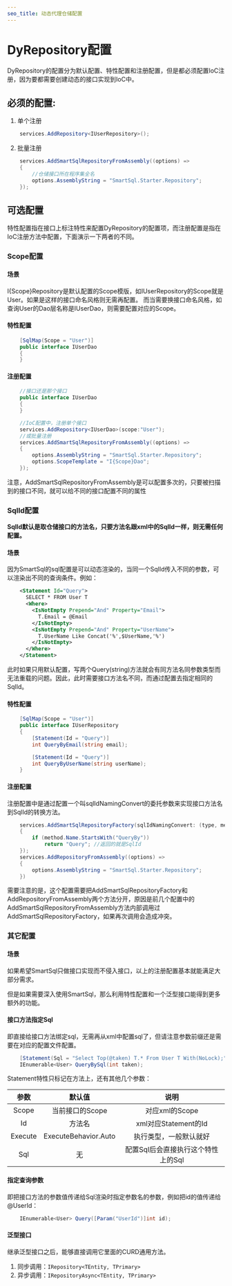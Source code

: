 ```yaml
---
seo_title: 动态代理仓储配置
---
```


# DyRepository配置

DyRepository的配置分为默认配置、特性配置和注册配置，但是都必须配置IoC注册，因为要都需要创建动态的接口实现到IoC中。

## 必须的配置:

1. 单个注册
```cs
    services.AddRepository<IUserRepository>();
```

2. 批量注册
```cs
    services.AddSmartSqlRepositoryFromAssembly((options) =>
    {
        //仓储接口所在程序集全名
        options.AssemblyString = "SmartSql.Starter.Repository";
    });
```

## 可选配置

特性配置指在接口上标注特性来配置DyRepository的配置项，而注册配置是指在IoC注册方法中配置，下面演示一下两者的不同。

### Scope配置

#### 场景

I{Scope}Repository是默认配置的Scope模版，如IUserRepository的Scope就是User。如果是这样的接口命名风格则无需再配置。
而当需要换接口命名风格，如查询User的Dao层名称是IUserDao，则需要配置对应的Scope。

#### 特性配置

```cs
    [SqlMap(Scope = "User")]
    public interface IUserDao
    {
    }
```

#### 注册配置

```cs
    //接口还是那个接口
    public interface IUserDao
    {
    }

    //IoC配置中，注册单个接口
    services.AddRepository<IUserDao>(scope:"User");
    //或批量注册
    services.AddSmartSqlRepositoryFromAssembly((options) =>
    {
        options.AssemblyString = "SmartSql.Starter.Repository";
        options.ScopeTemplate = "I{Scope}Dao";
    });
```

注意，AddSmartSqlRepositoryFromAssembly是可以配置多次的，只要被扫描到的接口不同，就可以给不同的接口配置不同的属性

### SqlId配置

**SqlId默认是取仓储接口的方法名，只要方法名跟xml中的SqlId一样，则无需任何配置。**

#### 场景

因为SmartSql的sql配置是可以动态渲染的，当同一个SqlId传入不同的参数，可以渲染出不同的查询条件。例如：

```xml
    <Statement Id="Query">
      SELECT * FROM User T
      <Where>
        <IsNotEmpty Prepend="And" Property="Email">
          T.Email = @Email
        </IsNotEmpty>
        <IsNotEmpty Prepend="And" Property="UserName">
          T.UserName Like Concat('%',$UserName,'%')
        </IsNotEmpty>
      </Where>
    </Statement>
```

此时如果只用默认配置，写两个Query(string)方法就会有同方法名同参数类型而无法重载的问题。因此，此时需要接口方法名不同，而通过配置去指定相同的SqlId。

#### 特性配置

```cs
    [SqlMap(Scope = "User")]
    public interface IUserRepository
    {
        [Statement(Id = "Query")]
        int QueryByEmail(string email);

        [Statement(Id = "Query")]
        int QueryByUserName(string userName);
    }
```

#### 注册配置

注册配置中是通过配置一个叫sqlIdNamingConvert的委托参数来实现接口方法名到SqlId的转换方法。

```cs
    services.AddSmartSqlRepositoryFactory(sqlIdNamingConvert: (type, method) =>
    {
        if (method.Name.StartsWith("QueryBy"))
            return "Query"; //返回的就是SqlId
    });
    services.AddRepositoryFromAssembly((options) =>
    {
        options.AssemblyString = "SmartSql.Starter.Repository";
    })
```

需要注意的是，这个配置需要把AddSmartSqlRepositoryFactory和AddRepositoryFromAssembly两个方法分开，原因是前几个配置中的AddSmartSqlRepositoryFromAssembly方法内部调用过AddSmartSqlRepositoryFactory，如果再次调用会造成冲突。

### 其它配置

#### 场景

如果希望SmartSql只做接口实现而不侵入接口，以上的注册配置基本就能满足大部分需求。

但是如果需要深入使用SmartSql，那么利用特性配置和一个泛型接口能得到更多额外的功能。

#### 接口方法指定Sql

即直接给接口方法绑定sql，无需再从xml中配置sql了，但请注意参数前缀还是需要在对应的配置文件配置。

```cs
    [Statement(Sql = "Select Top(@taken) T.* From User T With(NoLock);")]
    IEnumerable<User> QueryBySql(int taken);
```

Statement特性只标记在方法上，还有其他几个参数：

|  参数 | 默认值| 说明|
| :---: | :---: |:---:|
| Scope | 当前接口的Scope|对应xml的Scope|
| Id    | 方法名| xml对应Statement的Id|
| Execute |ExecuteBehavior.Auto|执行类型，一般默认就好|
| Sql| 无| 配置Sql后会直接执行这个特性上的Sql|

#### 指定查询参数

即把接口方法的参数值传递给Sql渲染时指定参数名的参数，例如把id的值传递给@UserId：

```cs
    IEnumerable<User> Query([Param("UserId")]int id);
```

#### 泛型接口

继承泛型接口之后，能够直接调用它里面的CURD通用方法。

1. 同步调用：`IRepository<TEntity, TPrimary>`
2. 异步调用：`IRepositoryAsync<TEntity, TPrimary>`